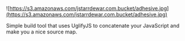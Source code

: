 ![https://s3.amazonaws.com/jstarrdewar.com.bucket/adhesive.jpg](https://s3.amazonaws.com/jstarrdewar.com.bucket/adhesive.jpg)

Simple build tool that uses UglifyJS to concatenate your JavaScript and make you a nice source map.
